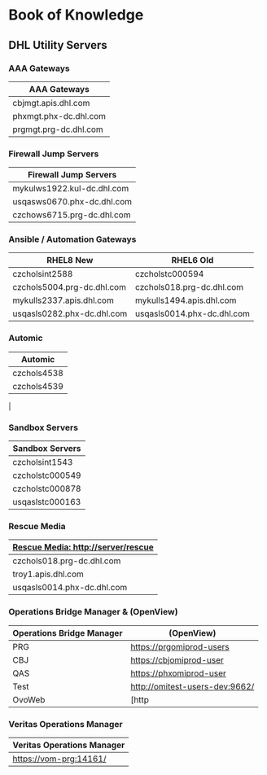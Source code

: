 #      Book of Knowledge

## DHL Utility Servers

### AAA Gateways
| AAA Gateways
|---------------
| cbjmgt.apis.dhl.com
| phxmgt.phx-dc.dhl.com
| prgmgt.prg-dc.dhl.com

### Firewall Jump Servers
| Firewall Jump Servers
|---------------
| mykulws1922.kul-dc.dhl.com
| usqasws0670.phx-dc.dhl.com
| czchows6715.prg-dc.dhl.com

### Ansible / Automation Gateways
 RHEL8 New | RHEL6 Old
------ | --------
 czcholsint2588 | czcholstc000594
 czchols5004.prg-dc.dhl.com   | czchols018.prg-dc.dhl.com
 mykulls2337.apis.dhl.com     | mykulls1494.apis.dhl.com
 usqasls0282.phx-dc.dhl.com   | usqasls0014.phx-dc.dhl.com

### Automic
| Automic
|---------------
| czchols4538
| czchols4539
|

### Sandbox Servers
|Sandbox Servers
|---------------
| czcholsint1543
| czcholstc000549
| czcholstc000878
| usqaslstc000163

###  Rescue Media
|  [Rescue Media: http://server/rescue](http://server/rescue)
|---------------
|  czchols018.prg-dc.dhl.com
|  troy1.apis.dhl.com
|  usqasls0014.phx-dc.dhl.com

### Operations Bridge Manager & (OpenView)
|Operations Bridge Manager | (OpenView)
|--------|------
| PRG  |  [https://prgomiprod-users](https://prgomiprod-users.dhl.com)
| CBJ  |  [https://cbjomiprod-user](https://cbjomiprod-user.dhl.com)
| QAS  |  [https://phxomiprod-user](https://phxomiprod-user.dhl.com)
| Test |  [http://omitest-users-dev:9662/](http://omitest-users-dev.dhl.com:9662/)
| OvoWeb | [http | //ovoweb.prg-dc.dhl.com/index.php](http://ovoweb.prg-dc.dhl.com/index.php)

### Veritas Operations Manager
| Veritas Operations Manager
|--------------
| [https://vom-prg:14161/](https://vom-prg.prg-dc.dhl.com:14161/vom/login)

[//]: <> (vim: set ai et nu  cindent softtabstop=4 shiftwidth=4 tabstop=4 textwidth=78 filetype=markdown :)
